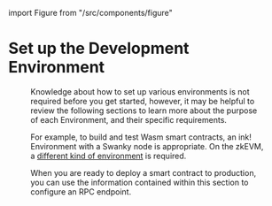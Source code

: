import Figure from "/src/components/figure"

# Set up the Development Environment

<Figure src={require('/docs/build/img/environment.png').default} width="100%" />

Knowledge about how to set up various environments is not required before you get started, however, it may be helpful to review the following sections to learn more about the purpose of each Environment, and their specific requirements.

For example, to build and test Wasm smart contracts, an ink! Environment with a Swanky node is appropriate. On the zkEVM, a [different kind of environment](/docs/build/zkEVM/quickstart/) is required.

When you are ready to deploy a smart contract to production, you can use the information contained within this section to configure an RPC endpoint.

<br/>
